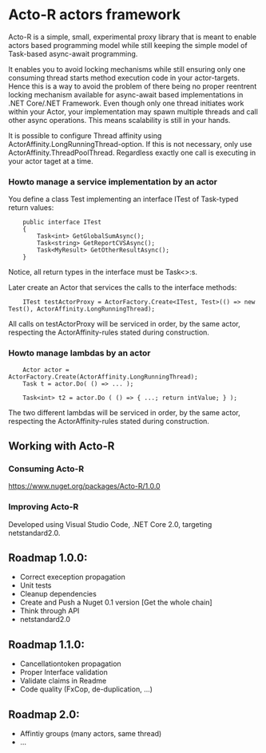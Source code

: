 # Acto-R actors framework 

Acto-R is a simple, small, experimental proxy library that is meant to enable actors based programming model while still keeping the simple model of Task-based async-await programming.

It enables you to avoid locking mechanisms while still ensuring only one consuming thread starts method execution code in your actor-targets. Hence this is a way to avoid the problem of there being no proper reentrent locking mechanism available for async-await based implementations in .NET Core/.NET Framework. 
Even though only one thread initiates work within your Actor, your implementation may spawn multiple threads and call other async operations. This means scalability is still in your hands.  

It is possible to configure Thread affinity using ActorAffinity.LongRunningThread-option. If this is not necessary, only use ActorAffinity.ThreadPoolThread. Regardless exactly one call is executing in your actor taget at a time.  

### Howto manage a service implementation by an actor 
You define a class Test implementing an interface ITest of Task-typed return values: 

        public interface ITest
        {
            Task<int> GetGlobalSumAsync();
            Task<string> GetReportCVSAsync();
            Task<MyResult> GetOtherResultAsync();
        }
Notice, all return types in the interface must be Task<>:s. 

Later create an Actor that services the calls to the interface methods: 
 
        ITest testActorProxy = ActorFactory.Create<ITest, Test>(() => new Test(), ActorAffinity.LongRunningThread);

All calls on testActorProxy will be serviced in order, by the same actor, respecting the ActorAffinity-rules stated during construction. 

### Howto manage lambdas by an actor 

        Actor actor = ActorFactory.Create(ActorAffinity.LongRunningThread);
        Task t = actor.Do( () => ... );
        
        Task<int> t2 = actor.Do ( () => { ...; return intValue; } );

The two different lambdas will be serviced in order, by the same actor, respecting the ActorAffinity-rules stated during construction. 


## Working with Acto-R

### Consuming Acto-R

https://www.nuget.org/packages/Acto-R/1.0.0

### Improving Acto-R

Developed using Visual Studio Code, .NET Core 2.0, targeting netstandard2.0.


## Roadmap 1.0.0: 

* Correct exeception propagation
* Unit tests 
* Cleanup dependencies
* Create and Push a Nuget 0.1 version [Get the whole chain]
* Think through API
* netstandard2.0

## Roadmap 1.1.0:

* Cancellationtoken propagation
* Proper Interface validation
* Validate claims in Readme
* Code quality (FxCop, de-duplication, ...)

## Roadmap 2.0:

* Affintiy groups (many actors, same thread)
* ...
